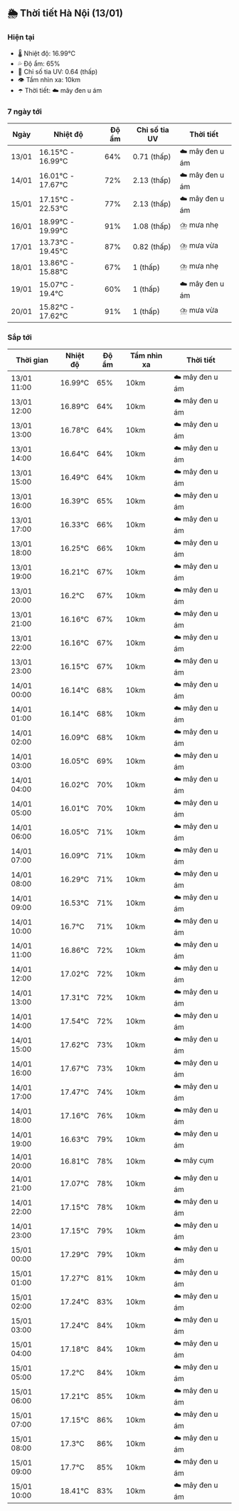 ## 🌦️ Thời tiết Hà Nội (13/01)

### Hiện tại

- 🌡️ Nhiệt độ: 16.99℃
- 💦 Độ ẩm: 65%
- 🌟 Chỉ số tia UV: 0.64 (thấp)
- 👁️ Tầm nhìn xa: 10km
- ☂️ Thời tiết: ☁️ mây đen u ám

### 7 ngày tới

| Ngày | Nhiệt độ | Độ ẩm | Chỉ số tia UV | Thời tiết |
| --- | --- | --- | --- | --- |
| 13/01 | 16.15℃ - 16.99℃ | 64% | 0.71 (thấp) | ☁️ mây đen u ám |
| 14/01 | 16.01℃ - 17.67℃ | 72% | 2.13 (thấp) | ☁️ mây đen u ám |
| 15/01 | 17.15℃ - 22.53℃ | 77% | 2.13 (thấp) | ☁️ mây đen u ám |
| 16/01 | 18.99℃ - 19.99℃ | 91% | 1.08 (thấp) | ⛈️ mưa nhẹ |
| 17/01 | 13.73℃ - 19.45℃ | 87% | 0.82 (thấp) | ⛈️ mưa vừa |
| 18/01 | 13.86℃ - 15.88℃ | 67% | 1 (thấp) | ⛈️ mưa nhẹ |
| 19/01 | 15.07℃ - 19.4℃ | 60% | 1 (thấp) | ☁️ mây đen u ám |
| 20/01 | 15.82℃ - 17.62℃ | 91% | 1 (thấp) | ⛈️ mưa vừa |

### Sắp tới

| Thời gian | Nhiệt độ | Độ ẩm | Tầm nhìn xa | Thời tiết |
| --- | --- | --- | --- | --- |
| 13/01 11:00 | 16.99℃ | 65% | 10km | ☁️ mây đen u ám |
| 13/01 12:00 | 16.89℃ | 64% | 10km | ☁️ mây đen u ám |
| 13/01 13:00 | 16.78℃ | 64% | 10km | ☁️ mây đen u ám |
| 13/01 14:00 | 16.64℃ | 64% | 10km | ☁️ mây đen u ám |
| 13/01 15:00 | 16.49℃ | 64% | 10km | ☁️ mây đen u ám |
| 13/01 16:00 | 16.39℃ | 65% | 10km | ☁️ mây đen u ám |
| 13/01 17:00 | 16.33℃ | 66% | 10km | ☁️ mây đen u ám |
| 13/01 18:00 | 16.25℃ | 66% | 10km | ☁️ mây đen u ám |
| 13/01 19:00 | 16.21℃ | 67% | 10km | ☁️ mây đen u ám |
| 13/01 20:00 | 16.2℃ | 67% | 10km | ☁️ mây đen u ám |
| 13/01 21:00 | 16.16℃ | 67% | 10km | ☁️ mây đen u ám |
| 13/01 22:00 | 16.16℃ | 67% | 10km | ☁️ mây đen u ám |
| 13/01 23:00 | 16.15℃ | 67% | 10km | ☁️ mây đen u ám |
| 14/01 00:00 | 16.14℃ | 68% | 10km | ☁️ mây đen u ám |
| 14/01 01:00 | 16.14℃ | 68% | 10km | ☁️ mây đen u ám |
| 14/01 02:00 | 16.09℃ | 68% | 10km | ☁️ mây đen u ám |
| 14/01 03:00 | 16.05℃ | 69% | 10km | ☁️ mây đen u ám |
| 14/01 04:00 | 16.02℃ | 70% | 10km | ☁️ mây đen u ám |
| 14/01 05:00 | 16.01℃ | 70% | 10km | ☁️ mây đen u ám |
| 14/01 06:00 | 16.05℃ | 71% | 10km | ☁️ mây đen u ám |
| 14/01 07:00 | 16.09℃ | 71% | 10km | ☁️ mây đen u ám |
| 14/01 08:00 | 16.29℃ | 71% | 10km | ☁️ mây đen u ám |
| 14/01 09:00 | 16.53℃ | 71% | 10km | ☁️ mây đen u ám |
| 14/01 10:00 | 16.7℃ | 71% | 10km | ☁️ mây đen u ám |
| 14/01 11:00 | 16.86℃ | 72% | 10km | ☁️ mây đen u ám |
| 14/01 12:00 | 17.02℃ | 72% | 10km | ☁️ mây đen u ám |
| 14/01 13:00 | 17.31℃ | 72% | 10km | ☁️ mây đen u ám |
| 14/01 14:00 | 17.54℃ | 72% | 10km | ☁️ mây đen u ám |
| 14/01 15:00 | 17.62℃ | 73% | 10km | ☁️ mây đen u ám |
| 14/01 16:00 | 17.67℃ | 73% | 10km | ☁️ mây đen u ám |
| 14/01 17:00 | 17.47℃ | 74% | 10km | ☁️ mây đen u ám |
| 14/01 18:00 | 17.16℃ | 76% | 10km | ☁️ mây đen u ám |
| 14/01 19:00 | 16.63℃ | 79% | 10km | ☁️ mây đen u ám |
| 14/01 20:00 | 16.81℃ | 78% | 10km | ☁️ mây cụm |
| 14/01 21:00 | 17.07℃ | 78% | 10km | ☁️ mây đen u ám |
| 14/01 22:00 | 17.15℃ | 78% | 10km | ☁️ mây đen u ám |
| 14/01 23:00 | 17.15℃ | 79% | 10km | ☁️ mây đen u ám |
| 15/01 00:00 | 17.29℃ | 79% | 10km | ☁️ mây đen u ám |
| 15/01 01:00 | 17.27℃ | 81% | 10km | ☁️ mây đen u ám |
| 15/01 02:00 | 17.24℃ | 83% | 10km | ☁️ mây đen u ám |
| 15/01 03:00 | 17.24℃ | 84% | 10km | ☁️ mây đen u ám |
| 15/01 04:00 | 17.18℃ | 84% | 10km | ☁️ mây đen u ám |
| 15/01 05:00 | 17.2℃ | 84% | 10km | ☁️ mây đen u ám |
| 15/01 06:00 | 17.21℃ | 85% | 10km | ☁️ mây đen u ám |
| 15/01 07:00 | 17.15℃ | 86% | 10km | ☁️ mây đen u ám |
| 15/01 08:00 | 17.3℃ | 86% | 10km | ☁️ mây đen u ám |
| 15/01 09:00 | 17.7℃ | 85% | 10km | ☁️ mây đen u ám |
| 15/01 10:00 | 18.41℃ | 83% | 10km | ☁️ mây đen u ám |
